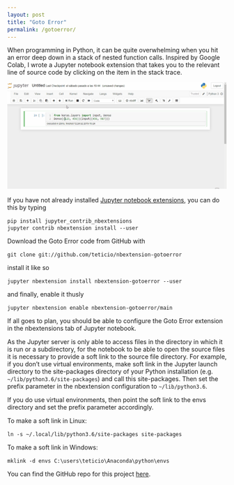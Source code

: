 ```yaml
---
layout: post
title: "Goto Error"
permalink: /gotoerror/
---
```

When programming in Python, it can be quite overwhelming when you hit an error deep down in a stack of nested function calls. Inspired by Google Colab, I wrote a Jupyter notebook extension that takes you to the relevant line of source code by clicking on the item in the stack trace.
<!--more-->

![gotoerror](https://github.com/teticio/nbextension-gotoerror/blob/master/demo.gif?raw=true)

If you have not already installed [Jupyter notebook extensions](https://jupyter-contrib-nbextensions.readthedocs.io/en/latest/install.html), you can do this by typing

```
pip install jupyter_contrib_nbextensions
jupyter contrib nbextension install --user
```

Download the Goto Error code from GitHub with

```
git clone git://github.com/teticio/nbextension-gotoerror
```

install it like so

```
jupyter nbextension install nbextension-gotoerror --user
```

and finally, enable it thusly

```
jupyter nbextension enable nbextension-gotoerror/main
```

If all goes to plan, you should be able to configure the Goto Error extension in the nbextensions tab of Jupyter notebook.

As the Jupyter server is only able to access files in the directory in which it is run or a subdirectory, for the notebook to be able to open the source files it is necessary to provide a soft link to the source file directory. For example, if you don’t use virtual environments, make soft link in the Jupyter launch directory to the site-packages directory of your Python installation (e.g. `~/lib/python3.6/site-packages`) and call this site-packages. Then set the prefix parameter in the nbextension configuration to `~/lib/python3.6`.

If you do use virtual environments, then point the soft link to the envs directory and set the prefix parameter accordingly.

To make a soft link in Linux:

```
ln -s ~/.local/lib/python3.6/site-packages site-packages
```

To make a soft link in Windows:

```
mklink -d envs C:\users\teticio\Anaconda\python\envs
```

You can find the GitHub repo for this project [here](https://github.com/teticio/nbextension-gotoerror).
